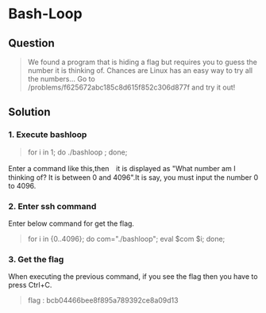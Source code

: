 # Bash-Loop

## Question
  > We found a program that is hiding a flag but requires you to guess the number it is thinking of. Chances are Linux has an easy way to try all the numbers... Go to /problems/f625672abc185c8d615f852c306d877f and try it out!
  
## Solution
### 1. Execute bashloop
  >for i in 1; do ./bashloop ; done;
  
  Enter a command like this,then　it is displayed as "What number am I thinking of? It is between 0 and 4096".It is say, you must input the number 0 to 4096.
  
### 2. Enter ssh command
  Enter below command for get the flag.
  
  >for i in {0..4096}; do com="./bashloop"; eval $com $i; done;
  
### 3. Get the flag
  When executing the previous command, if you see the flag then you have to press Ctrl+C.
  
  >flag : bcb04466bee8f895a789392ce8a09d13   
